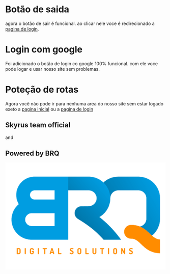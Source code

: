 # Botão de saida
agora o botão de sair é funcional. ao clicar nele voce é redirecionado a [pagina de login](http://localhost:3000/home).

# Login com google
Foi adicionado o botão de login co google 100% funcional. com ele voce pode logar e usar nosso site sem problemas.

# Poteção de rotas
Agora você não pode ir para nenhuma area do nosso site sem estar logado exeto a [pagina inicial](http://localhost:3000/home) ou a [pagina de login](http://localhost:3000/home)

## Skyrus team official
and
## Powered by BRQ
![logoBRQ](./src/assets/img/logo-brq%20png.png)